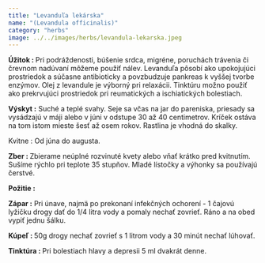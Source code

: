 ```yaml
---
title: "Levanduľa lekárska"
name: "(Levandula officinalis)"
category: "herbs"
image: ../../images/herbs/levandula-lekarska.jpeg
---
```


<strong> Úžitok : </strong> Pri podráždenosti, búšenie srdca, migréne, poruchách trávenia či črevnom nadúvaní môžeme použiť nálev. Levanduľa pôsobí ako upokojujúci prostriedok a súčasne antibioticky a povzbudzuje pankreas k vyššej tvorbe enzýmov. Olej z levandule je výborný pri relaxácii. Tinktúru možno použiť ako prekrvujúci prostriedok pri reumatických a ischiatických bolestiach.

<strong> Výskyt :</strong> Suché a teplé svahy. Seje sa včas na jar do pareniska, priesady sa vysádzajú v máji alebo v júni v odstupe 30 až 40 centimetrov. Kríček ostáva na tom istom mieste šesť až osem rokov. Rastlina je vhodná do skalky.

Kvitne : Od júna do augusta.

<strong> Zber : </strong> Zbierame neúplné rozvinuté kvety alebo vňať krátko pred kvitnutím. Sušíme rýchlo pri teplote 35 stupňov. Mladé lístočky a výhonky sa používajú čerstvé.

<strong> Požitie :</strong>

<strong> Zápar :</strong> Pri únave, najmä po prekonaní infekčných ochorení - 1 čajovú lyžičku drogy dať do 1/4 litra vody a pomaly nechať zovrieť. Ráno a na obed vypiť jednu šálku.

<strong> Kúpeľ : </strong> 50g drogy nechať zovrieť s 1 litrom vody a 30 minút nechať lúhovať.

<strong> Tinktúra : </strong> Pri bolestiach hlavy a depresii 5 ml dvakrát denne.
